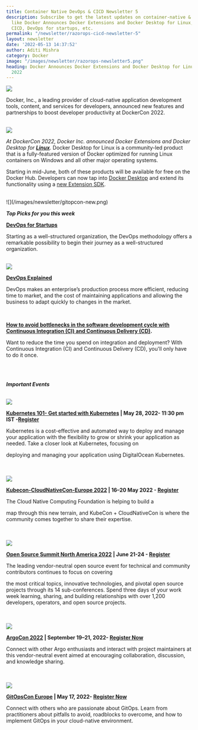 ```yaml
---
title: Container Native DevOps & CICD Newsletter 5 
description: Subscribe to get the latest updates on container-native & DevOps news
  like Docker Announces Docker Extensions and Docker Desktop for Linux, Concepts of
  CICD, DevOps for startups, etc.
permalink: "/newsletter/razorops-cicd-newsletter-5"
layout: newsletter
date: '2022-05-13 14:37:52'
author: Aditi Mishra
category: Docker
image: "/images/newsletter/razorops-newsletter5.png"
heading: Docker Announces Docker Extensions and Docker Desktop for Linux at DockerCon
  2022
---
```


![](/images/newsletter/docker-newsletter.png)
<br>

Docker, Inc., a leading provider of cloud-native application development tools, content, and services for developers, announced new features and partnerships to boost developer productivity at DockerCon 2022.

<br>
<div class="row">
    <div class="col-sm-6">
      <img src="/images/newsletter/docker-2022.png">
    </div>
    <div class="col-sm-6">
    <p><i>At DockerCon 2022, Docker Inc. announced Docker Extensions and Docker Desktop for <a href="https://dockr.ly/3l4pSea" target="_blank"><b>Linux</b></a></i>. Docker Desktop for Linux is a community-led product that is a fully-featured version of Docker optimized for running Linux containers on Windows and all other major operating systems.</p>
    </div>
</div>

Starting in mid-June, both of these products will be available for free on the Docker Hub. Developers can now tap into [Docker Desktop](https://dockr.ly/3l8V6AI) and extend its functionality using a [new Extension SDK](https://dockr.ly/3sB9cz8).

<br>
![](/images/newsletter/gitopcon-new.png)
<br>

***Top Picks for you this week***
<br>

**[DevOps for Startups](https://bit.ly/3N9dlSA)**

Starting as a well-structured organization, the DevOps methodology offers a remarkable possibility to begin their journey as a well-structured organization.

<br>
<div class="row">
    <div class="col-sm-8">
      <img src="/images/newsletter/devops-razorops.png">
    </div>
    <div class="col-sm-4">
    <p><a href="https://bit.ly/3laLcP0" target="_blank"><b>DevOps Explained</b></a></p>
    <p>
DevOps makes an enterprise’s production process more efficient, reducing time to market, and the cost of maintaining applications and allowing the business to adapt quickly to changes in the market.</p>
    </div>
</div>
<br>

**[How to avoid bottlenecks in the software development cycle with Continuous Integration (CI) and Continuous Delivery (CD)](https://bit.ly/37GXwn4).**

Want to reduce the time you spend on integration and deployment? With Continuous Integration (CI) and Continuous Delivery (CD), you'll only have to do it once.



<br>
<br>

***Important Events***

<br>
<div class="row">
    <div class="col-sm-8">
      <img src="/images/newsletter/Get started with Kubernetes.png">
    </div>
    <div class="col-sm-4">
     <p><b><a href="https://bit.ly/3LfO0F8" target="_blank">Kubernetes 101- Get started with Kubernetes</a> | May 28, 2022- 11:30 pm IST -<a href="https://bit.ly/3MFInkU" target="_blank">Register</a></b>
    </p>
    <p>
Kubernetes is a cost-effective and automated way to deploy and manage your application with the flexibility to grow or shrink your application as needed. Take a closer look at Kubernetes, focusing on </p>
    </div>
</div>
<p>deploying and managing your application using DigitalOcean Kubernetes.</p>
<br>



<br>
<div class="row">
    <div class="col-sm-8">
      <img src="/images/newsletter/kubecon-cloudnativecon.png">
    </div>
    <div class="col-sm-4">
     <p><b><a href="https://events.linuxfoundation.org/kubecon-cloudnativecon-europe/?utm_source=Google&utm_medium=Search&utm_campaign=KC+EU+2022&utm_id=KC+EU+2022&gclid=CjwKCAjw9qiTBhBbEiwAp-GE0YES7xnFJMq8m0yMEXAaB87XAcasOsyABVIgWStR-5JbE2Rua1t5lBoCxF0QAvD_BwE">Kubecon-CloudNativeCon-Europe 2022</a> | 16–20 May 2022 - <a href="https://events.linuxfoundation.org/kubecon-cloudnativecon-europe/register/">Register</a></b></p>
    <p>
    The Cloud Native Computing Foundation is helping to build a 
    </p>
    </div>
</div>
<p>map through this new terrain, and KubeCon + CloudNativeCon is where the community comes together to share their expertise.</p>
<br>



<br>
<div class="row">
    <div class="col-sm-8">
      <img src="/images/newsletter/open-source-summit.png">
    </div>
    <div class="col-sm-4">
     <p><b><a href="https://bit.ly/3La9QK7">Open Source Summit North America 2022</a>  | June 21-24 - <a href="https://bit.ly/39j9408">Register</a></b></p>
    <p>
    The leading vendor-neutral open source event for technical and community contributors continues to focus on covering 
    </p>
    </div>
</div>
<p>the most critical topics, innovative technologies, and pivotal open source projects through its 14 sub-conferences. Spend three days of your work week learning, sharing, and building relationships with over 1,200 developers, operators, and open source projects.</p>
<br>


<br>
<div class="row">
    <div class="col-sm-8">
      <img src="/images/newsletter/argocon-razorops.png">
    </div>
    <div class="col-sm-4">
<p><b><a href="https://bit.ly/3McfwF5">ArgoCon 2022</a> | September 19–21, 2022- <a href="https://bit.ly/3MeVYzO">Register Now</a></b></p>
    <p>
  Connect with other Argo enthusiasts and interact with project maintainers at this vendor-neutral event aimed at encouraging collaboration, discussion, and knowledge sharing.
    </p>
    </div>
</div>
<br>


<br>
<div class="row">
    <div class="col-sm-8">
      <img src="/images/newsletter/gitopscon-europe.png">
    </div>
    <div class="col-sm-4">
  <p><b><a href="https://bit.ly/3wnYRHP">GitOpsCon Europe</a> | May 17, 2022- <a href="https://bit.ly/3FJFj55">Register Now</a></b></p>
    <p>
Connect with others who are passionate about GitOps. Learn from practitioners about pitfalls to avoid, roadblocks to overcome, and how to implement GitOps in your cloud-native environment.    </p>
    </div>
</div>

<br>




<br>
<br>
<br>
